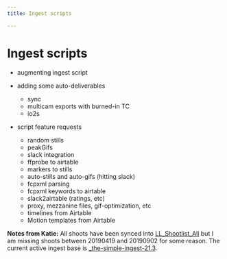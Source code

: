 ```yaml
---
title: Ingest scripts

---
```


# Ingest scripts

* augmenting ingest script
* adding some auto-deliverables
    * sync
    * multicam exports with burned-in TC
    * io2s


* script feature requests
    * random stills
    * peakGifs
    * slack integration
    * ffprobe to airtable
    * markers to stills
    * auto-stills and auto-gifs (hitting slack)
    * fcpxml parsing
    * fcpxml keywords to airtable
    * slack2airtable (ratings, etc)
    * proxy, mezzanine files, gif-optimization, etc
    * timelines from Airtable
    * Motion templates from Airtable


**Notes from Katie:**
All shoots have been synced into [LL_Shootlist_All](https://airtable.com/appXwXegXBhtASeQP/tblFo5OdFvpW3lDwO/viwAVLyi3Fts4LDPi?blocks=hide) but I am missing shoots between 20190419 and 20190902 for some reason.
The current active ingest base is [_the-simple-ingest-21.3](https://airtable.com/apps1jAEBZtVOe5f6/tblVSkVw3KcFULYsd/viw57bORblvZCScXU?blocks=hide).
